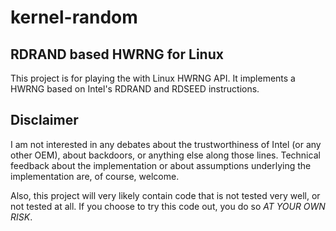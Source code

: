 # kernel-random

## RDRAND based HWRNG for Linux

This project is for playing the with Linux HWRNG API. It implements a HWRNG based on Intel's RDRAND and RDSEED instructions.


## Disclaimer

I am not interested in any debates about the trustworthiness of Intel (or any other OEM), about backdoors, or anything else along those lines. Technical feedback about the implementation or about assumptions underlying the implementation are, of course, welcome.

Also, this project will very likely contain code that is not tested very well, or not tested at all. If you choose to try this code out, you do so *AT YOUR OWN RISK*.
